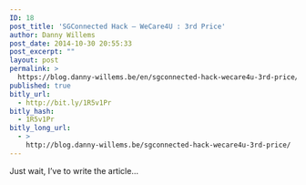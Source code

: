 ```yaml
---
ID: 18
post_title: 'SGConnected Hack – WeCare4U : 3rd Price'
author: Danny Willems
post_date: 2014-10-30 20:55:33
post_excerpt: ""
layout: post
permalink: >
  https://blog.danny-willems.be/en/sgconnected-hack-wecare4u-3rd-price/
published: true
bitly_url:
  - http://bit.ly/1R5v1Pr
bitly_hash:
  - 1R5v1Pr
bitly_long_url:
  - >
    http://blog.danny-willems.be/sgconnected-hack-wecare4u-3rd-price/
---
```

<div class="entry-content">
Just wait, I’ve to write the article…
</div>